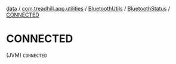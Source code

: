 [data](../../../index.md) / [com.treadhill.app.utilities](../../index.md) / [BluetoothUtils](../index.md) / [BluetoothStatus](index.md) / [CONNECTED](./-c-o-n-n-e-c-t-e-d.md)

# CONNECTED

(JVM) `CONNECTED`